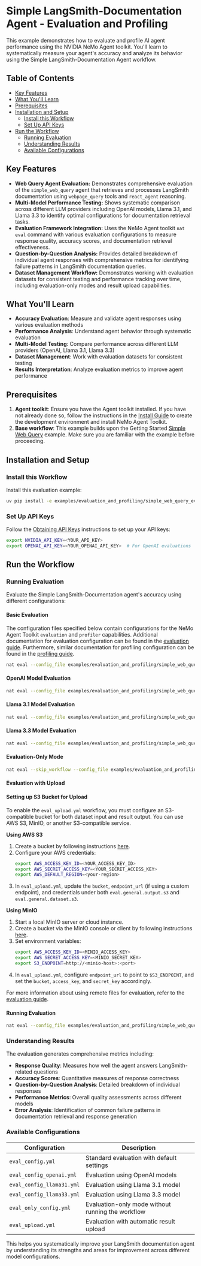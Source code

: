 <!--
SPDX-FileCopyrightText: Copyright (c) 2025, NVIDIA CORPORATION & AFFILIATES. All rights reserved.
SPDX-License-Identifier: Apache-2.0

Licensed under the Apache License, Version 2.0 (the "License");
you may not use this file except in compliance with the License.
You may obtain a copy of the License at

http://www.apache.org/licenses/LICENSE-2.0

Unless required by applicable law or agreed to in writing, software
distributed under the License is distributed on an "AS IS" BASIS,
WITHOUT WARRANTIES OR CONDITIONS OF ANY KIND, either express or implied.
See the License for the specific language governing permissions and
limitations under the License.
-->

# Simple LangSmith-Documentation Agent - Evaluation and Profiling

This example demonstrates how to evaluate and profile AI agent performance using the NVIDIA NeMo Agent toolkit. You'll learn to systematically measure your agent's accuracy and analyze its behavior using the Simple LangSmith-Documentation Agent workflow.

## Table of Contents

- [Key Features](#key-features)
- [What You'll Learn](#what-youll-learn)
- [Prerequisites](#prerequisites)
- [Installation and Setup](#installation-and-setup)
  - [Install this Workflow](#install-this-workflow)
  - [Set Up API Keys](#set-up-api-keys)
- [Run the Workflow](#run-the-workflow)
  - [Running Evaluation](#running-evaluation)
  - [Understanding Results](#understanding-results)
  - [Available Configurations](#available-configurations)

## Key Features

- **Web Query Agent Evaluation:** Demonstrates comprehensive evaluation of the `simple_web_query` agent that retrieves and processes LangSmith documentation using `webpage_query` tools and `react_agent` reasoning.
- **Multi-Model Performance Testing:** Shows systematic comparison across different LLM providers including OpenAI models, Llama 3.1, and Llama 3.3 to identify optimal configurations for documentation retrieval tasks.
- **Evaluation Framework Integration:** Uses the NeMo Agent toolkit `nat eval` command with various evaluation configurations to measure response quality, accuracy scores, and documentation retrieval effectiveness.
- **Question-by-Question Analysis:** Provides detailed breakdown of individual agent responses with comprehensive metrics for identifying failure patterns in LangSmith documentation queries.
- **Dataset Management Workflow:** Demonstrates working with evaluation datasets for consistent testing and performance tracking over time, including evaluation-only modes and result upload capabilities.

## What You'll Learn

- **Accuracy Evaluation**: Measure and validate agent responses using various evaluation methods
- **Performance Analysis**: Understand agent behavior through systematic evaluation
- **Multi-Model Testing**: Compare performance across different LLM providers (OpenAI, Llama 3.1, Llama 3.3)
- **Dataset Management**: Work with evaluation datasets for consistent testing
- **Results Interpretation**: Analyze evaluation metrics to improve agent performance

## Prerequisites

1. **Agent toolkit**: Ensure you have the Agent toolkit installed. If you have not already done so, follow the instructions in the [Install Guide](../../../docs/source/quick-start/installing.md#install-from-source) to create the development environment and install NeMo Agent Toolkit.
2. **Base workflow**: This example builds upon the Getting Started [Simple Web Query](../../getting_started/simple_web_query/) example. Make sure you are familiar with the example before proceeding.

## Installation and Setup

### Install this Workflow

Install this evaluation example:

```bash
uv pip install -e examples/evaluation_and_profiling/simple_web_query_eval
```

### Set Up API Keys

Follow the [Obtaining API Keys](../../../docs/source/quick-start/installing.md#obtaining-api-keys) instructions to set up your API keys:

```bash
export NVIDIA_API_KEY=<YOUR_API_KEY>
export OPENAI_API_KEY=<YOUR_OPENAI_API_KEY>  # For OpenAI evaluations
```

## Run the Workflow

### Running Evaluation

Evaluate the Simple LangSmith-Documentation agent's accuracy using different configurations:

#### Basic Evaluation

The configuration files specified below contain configurations for the NeMo Agent Toolkit `evaluation` and `profiler` capabilities. Additional documentation for evaluation configuration can be found in the [evaluation guide](../../../docs/source/workflows/evaluate.md). Furthermore, similar documentation for profiling configuration can be found in the [profiling guide](../../../docs/source/workflows/profiler.md).

```bash
nat eval --config_file examples/evaluation_and_profiling/simple_web_query_eval/configs/eval_config.yml
```

#### OpenAI Model Evaluation
```bash
nat eval --config_file examples/evaluation_and_profiling/simple_web_query_eval/configs/eval_config_openai.yml
```

#### Llama 3.1 Model Evaluation
```bash
nat eval --config_file examples/evaluation_and_profiling/simple_web_query_eval/configs/eval_config_llama31.yml
```

#### Llama 3.3 Model Evaluation
```bash
nat eval --config_file examples/evaluation_and_profiling/simple_web_query_eval/configs/eval_config_llama33.yml
```

#### Evaluation-Only Mode
```bash
nat eval --skip_workflow --config_file examples/evaluation_and_profiling/simple_web_query_eval/configs/eval_only_config.yml --dataset ./.tmp/nat/examples/evaluation_and_profiling/simple_web_query_eval/eval/workflow_output.json
```


#### Evaluation with Upload

#### Setting up S3 Bucket for Upload

To enable the `eval_upload.yml` workflow, you must configure an S3-compatible bucket for both dataset input and result output. You can use AWS S3, MinIO, or another S3-compatible service.

**Using AWS S3**
1. Create a bucket by following instructions [here](https://docs.aws.amazon.com/AmazonS3/latest/userguide/create-bucket-overview.html).
2. Configure your AWS credentials:
   ```bash
   export AWS_ACCESS_KEY_ID=<YOUR_ACCESS_KEY_ID>
   export AWS_SECRET_ACCESS_KEY=<YOUR_SECRET_ACCESS_KEY>
   export AWS_DEFAULT_REGION=<your-region>
   ```
3. In `eval_upload.yml`, update the `bucket`, `endpoint_url` (if using a custom endpoint), and credentials under both `eval.general.output.s3` and `eval.general.dataset.s3`.

**Using MinIO**
1. Start a local MinIO server or cloud instance.
2. Create a bucket via the MinIO console or client by following instructions [here](https://min.io/docs/minio/linux/reference/minio-mc/mc-mb.html).
3. Set environment variables:
   ```bash
   export AWS_ACCESS_KEY_ID=<MINIO_ACCESS_KEY>
   export AWS_SECRET_ACCESS_KEY=<MINIO_SECRET_KEY>
   export S3_ENDPOINT=http://<minio-host>:<port>
   ```
4. In `eval_upload.yml`, configure `endpoint_url` to point to `$S3_ENDPOINT`, and set the `bucket`, `access_key`, and `secret_key` accordingly.

For more information about using remote files for evaluation, refer to the [evaluation guide](../../../docs/source/reference/evaluate.md).

#### Running Evaluation
```bash
nat eval --config_file examples/evaluation_and_profiling/simple_web_query_eval/configs/eval_upload.yml
```

### Understanding Results

The evaluation generates comprehensive metrics including:

- **Response Quality**: Measures how well the agent answers LangSmith-related questions
- **Accuracy Scores**: Quantitative measures of response correctness
- **Question-by-Question Analysis**: Detailed breakdown of individual responses
- **Performance Metrics**: Overall quality assessments across different models
- **Error Analysis**: Identification of common failure patterns in documentation retrieval and response generation

### Available Configurations

| Configuration | Description |
|--------------|-------------|
| `eval_config.yml` | Standard evaluation with default settings |
| `eval_config_openai.yml` | Evaluation using OpenAI models |
| `eval_config_llama31.yml` | Evaluation using Llama 3.1 model |
| `eval_config_llama33.yml` | Evaluation using Llama 3.3 model |
| `eval_only_config.yml` | Evaluation-only mode without running the workflow |
| `eval_upload.yml` | Evaluation with automatic result upload |

This helps you systematically improve your LangSmith documentation agent by understanding its strengths and areas for improvement across different model configurations.
